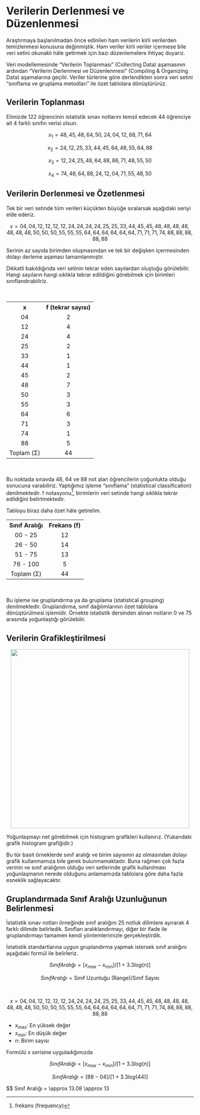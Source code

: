 # Verilerin Derlenmesi ve Düzenlenmesi

Araştırmaya başlanılmadan önce edinilen ham verilerin kirli verilerden temizlenmesi konusuna değinmiştik. Ham veriler kirli veriler içermese bile veri setini okunaklı hâle getirmek için bazı düzenlemelere ihtiyaç duyarız.

Veri modellemesinde “Verilerin Toplanması” (Collecting Data) aşamasının ardından “Verilerin Derlenmesi ve Düzenlenmesi” (Compiling & Organizing Data) aşamalarına geçilir. Veriler türlerine göre derlendikten sonra veri setini “sınıflama ve gruplama metodları” ile özet tablolara dönüştürürüz.

## Verilerin Toplanması

Elimizde 122 öğrencinin istatistik sınav notlarını temsil edecek 44 öğrenciye ait 4 farklı sınıfın verisi olsun.

$$ x_1 = 48, 45, 48, 64, 50, 24, 04, 12, 88, 71, 64 $$

$$ x_2 = 24, 12, 25, 33, 44, 45, 64, 48, 55, 64, 88 $$

$$ x_3 = 12, 24, 25, 48, 64, 88, 88, 71, 48, 55, 50 $$

$$ x_4 = 74, 48, 64, 88, 24, 12, 04, 71, 55, 48, 50 $$

## Verilerin Derlenmesi ve Özetlenmesi

Tek bir veri setinde tüm verileri küçükten büyüğe sıralarsak aşağıdaki seriyi elde ederiz.

$$ x = 04, 04, 12, 12, 12, 12, 24, 24, 24, 24, 25, 25, 33, 44, 45, 45, 48, 48, 48, 48, 48, 48, 48, 50, 50, 50, 55, 55, 55, 64, 64, 64, 64, 64, 64, 71, 71, 71, 74, 88, 88, 88, 88, 88 $$

Serinin az sayıda birimden oluşmasından ve tek bir değişken içermesinden dolayı derleme aşaması tamamlanmıştır.

Dikkatli bakıldığında veri setinin tekrar eden sayılardan oluştuğu görülebilir. Hangi sayıların hangi sıklıkla tekrar edildiğini görebilmek için birimleri sınıflandırabiliriz.

<br>

<table align="center">
  <tr>
    <th>x</th>
    <th>f (tekrar sayısı)</th>
  </tr>
  <tr align="center">
    <td>04</td>
    <td>2</td>
  </tr>
  <tr align="center">
    <td>12</td>
    <td>4</td>
  </tr>
  <tr align="center">
    <td>24</td>
    <td align="center">4</td>
  </tr>
  <tr align="center">
    <td>25</td>
    <td align="center">2</td>
  </tr>
  <tr align="center">
    <td>33</td>
    <td align="center">1</td>
  </tr>
  <tr align="center">
    <td>44</td>
    <td align="center">1</td>
  </tr>
  <tr align="center">
    <td>45</td>
    <td align="center">2</td>
  </tr>
  <tr align="center">
    <td>48</td>
    <td align="center">7</td>
  </tr>
  <tr align="center">
    <td>50</td>
    <td align="center">3</td>
  </tr>
  <tr align="center">
    <td>55</td>
    <td align="center">3</td>
  </tr>
  <tr align="center">
    <td>64</td>
    <td align="center">6</td>
  </tr>
  <tr align="center">
    <td>71</td>
    <td align="center">3</td>
  </tr>
  <tr align="center">
    <td>74</td>
    <td align="center">1</td>
  </tr>
  <tr align="center">
    <td>88</td>
    <td align="center">5</td>
  </tr>
  <tr align="center">
    <td>Toplam (Σ)</td>
    <td align="center">44</td>
  </tr>
</table>

<br>

Bu noktada sınavda 48, 64 ve 88 not alan öğrencilerin çoğunlukta olduğu sonucuna varabiliriz. Yaptığımız işleme “sınıflama” (statistical classification) denilmektedir. f notasyonu[^1], birimlerin veri setinde hangi sıklıkla tekrar edildiğini belirtmektedir.

Tabloyu biraz daha özet hâle getirelim.

<table align="center">
  <tr>
    <th>Sınıf Aralığı</th>
    <th>Frekans (f)</th>
  </tr>
  <tr align="center">
    <td>00 - 25</td>
    <td>12</td>
  </tr>
  <tr align="center">
    <td>26 - 50</td>
    <td>14</td>
  </tr>
  <tr align="center">
    <td>51 - 75</td>
    <td>13</td>
  </tr>
  <tr align="center">
    <td>76 - 100</td>
    <td>5</td>
  </tr>
  <tr align="center">
    <td>Toplam (Σ)</td>
    <td>44</td>
  </tr>
</table>

<br>

Bu işleme ise gruplandırma ya da gruplama (statistical grouping) denilmektedir. Gruplandırma, sınıf dağılımlarının özet tablolara dönüştürülmesi işlemidir. Örnekte istatistik dersinden alınan notların 0 ve 75 arasında yoğunlaştığı görülebilir.

## Verilerin Grafikleştirilmesi

<p align="center">
  <img src="https://zinzinzibidi.com/img/istatistik/verilerin-grafiklestirilmesi.png" style="width: 480px;"/>
</p>

Yoğunlaşmayı net görebilmek için histogram grafikleri kullanırız. (Yukarıdaki grafik histogram grafiğidir.)

Bu tür basit örneklerde sınıf aralığı ve birim sayısının az olmasından dolayı grafik kullanmamıza bile gerek bulunmamaktadır. Buna rağmen çok fazla verinin ve sınıf aralığının olduğu veri setlerinde grafik kullanılması yoğunlaşmanın nerede olduğunu anlamamızda tablolara göre daha fazla esneklik sağlayacaktır.

## Gruplandırmada Sınıf Aralığı Uzunluğunun Belirlenmesi

İstatistik sınav notları örneğinde sınıf aralığını 25 notluk dilimlere ayırarak 4 farklı dilimde belirledik. Sınıfları aralıklandırmayı, diğer bir ifade ile gruplandırmayı tamamen kendi yöntemlerimizle gerçekleştirdik.

İstatistik standartlarına uygun gruplandırma yapmak istersek sınıf aralığını aşağıdaki formül ile belirleriz.

$$ Sınıf Aralığı = [x_{max} - x_{min}]/[1+3.3log(n)] $$

$$  Sınıf Aralığı = \text{Sınıf Uzunluğu (Range)}/\text{Sınıf Sayısı} $$

<br>

$$ x = 04, 04, 12, 12, 12, 12, 24, 24, 24, 24, 25, 25, 33, 44, 45, 45, 48, 48, 48, 48, 48, 48, 48, 50, 50, 50, 55, 55, 55, 64, 64, 64, 64, 64, 64, 71, 71, 71, 74, 88, 88, 88, 88, 88 $$

* x<sub>max</sub>: En yüksek değer
* x<sub>min</sub>: En düşük değer
* n: Birim sayısı

Formülü x serisine uyguladığımızda

$$ Sınıf Aralığı = [x_{max} - x_{min}]/[1+3.3log(n)] $$

$$ Sınıf Aralığı = [88 - 04]/[1+3.3log(44)] $$

$$ Sınıf Aralığı = \approx 13.08 \approx 13 






[^1]: frekans (frequency)
